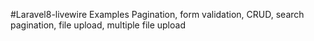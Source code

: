 #Laravel8-livewire Examples
Pagination, form validation, CRUD, search pagination, file upload, multiple file upload 
